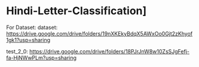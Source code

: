 # Hindi-Letter-Classification]

For Dataset:
     dataset:  https://drive.google.com/drive/folders/19nXKEkyBdqX5AWxOo0Gjt2zKhyof1gk1?usp=sharing
   
   test_2_0:  https://drive.google.com/drive/folders/18PJrJnW8w10ZsSJgFefj-fa-HjNWwPLm?usp=sharing
